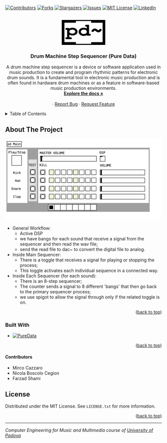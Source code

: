 <!-- Improved compatibility of back to top link: See: https://github.com/othneildrew/Best-README-Template/pull/73 -->
<a name="readme-top"></a>

[![Contributors][contributors-shield]][contributors-url]
[![Forks][forks-shield]][forks-url]
[![Stargazers][stars-shield]][stars-url]
[![Issues][issues-shield]][issues-url]
[![MIT License][license-shield]][license-url]
[![LinkedIn][linkedin-shield]][linkedin-url]

<!-- PROJECT LOGO -->
<br />
<div align="center">
  <a href="https://github.com/farzad-845/UNIPD_CEMM_DRUM-Machine">
    <img src="images/pure-data.png" alt="Logo" width="140" height="80">
  </a>

<h3 align="center">Drum Machine Step Sequencer (Pure Data)</h3>

  <p align="center">
    A drum machine step sequencer is a device or software application used in music production to create and program rhythmic patterns for electronic drum sounds. It is a fundamental tool in electronic music production and is often found in hardware drum machines or as a feature in software-based music production environments.
    <br />
    <a href="https://github.com/farzad-845/UNIPD_CEMM_DRUM-Machine"><strong>Explore the docs »</strong></a>
    <br />
    <br />    ·
    <a href="https://github.com/farzad-845/UNIPD_CEMM_DRUM-Machine/issues">Report Bug</a>
    ·
    <a href="https://github.com/farzad-845/UNIPD_CEMM_DRUM-Machine/issues">Request Feature</a>
  </p>
</div>



<!-- TABLE OF CONTENTS -->
<details>
  <summary>Table of Contents</summary>
  <ol>
    <li>
      <a href="#about-the-project">About The Project</a>
      <ul>
        <li><a href="#built-with">Built With</a></li>
      </ul>
    </li>
    <li><a href="#license">License</a></li>
  </ol>
</details>



<!-- ABOUT THE PROJECT -->
## About The Project
![Drum Machine Step Sequencer (Pure Data)][product-screenshot]
- General Workflow:
  - Active DSP
  - we have bangs for each sound that receive a signal from the sequencer and then read the wav file;
  - send the read file to dac~ to convert the digital file to analog.
- Inside Main Sequencer:
  - There is a toggle that receives a signal for playing or stopping the process;
  - This toggle activates each individual sequence in a connected way.
- Inside Each Sequencer (for each sound):
  - There is an 8-step sequencer;
  - The counter sends a signal to 8 different 'bangs' that then go back to the primary sequencer process;
  - we use spigot to allow the signal through only if the related toggle is on.
<p align="right">(<a href="#readme-top">back to top</a>)</p>



### Built With

* [![PureData][PureData.pd]][PureData-url]

<p align="right">(<a href="#readme-top">back to top</a>)</p>

#### Contributors
- Mirco Cazzaro
- Nicola Boscolo Cegion
- Farzad Shami

<!-- LICENSE -->
## License

Distributed under the MIT License. See `LICENSE.txt` for more information.

<p align="right">(<a href="#readme-top">back to top</a>)</p>

<!-- MARKDOWN LINKS & IMAGES -->
<!-- https://www.markdownguide.org/basic-syntax/#reference-style-links -->
[contributors-shield]: https://img.shields.io/github/contributors/github_username/repo_name.svg?style=for-the-badge
[contributors-url]: https://github.com/farzad-845/UNIPD_CEMM_DRUM-Machine/graphs/contributors
[forks-shield]: https://img.shields.io/github/forks/github_username/repo_name.svg?style=for-the-badge
[forks-url]: https://github.com/farzad-845/UNIPD_CEMM_DRUM-Machine/network/members
[stars-shield]: https://img.shields.io/github/stars/github_username/repo_name.svg?style=for-the-badge
[stars-url]: https://github.com/farzad-845/UNIPD_CEMM_DRUM-Machine/stargazers
[issues-shield]: https://img.shields.io/github/issues/farzad-845/UNIPD_CEMM_DRUM-Machine.svg?style=for-the-badge
[issues-url]: https://github.com/farzad-845/UNIPD_CEMM_DRUM-Machine/issues
[license-shield]: https://img.shields.io/github/license/farzad-845/UNIPD_CEMM_DRUM-Machine.svg?style=for-the-badge
[license-url]: https://github.com/farzad-845/UNIPD_CEMM_DRUM-Machine/blob/master/LICENSE.txt
[linkedin-shield]: https://img.shields.io/badge/-LinkedIn-black.svg?style=for-the-badge&logo=linkedin&colorB=555
[linkedin-url]: https://linkedin.com/in/farzad-shami
[product-screenshot]: images/screenshot.png
[PureData.pd]: https://img.shields.io/badge/puredata-000000?style=for-the-badge&logo=puredata&logoColor=white
[PureData-url]: https://puredata.info/



---

<p><em>Computer Engineering for Music and Multimedia course of <a href="http://www.unipd.it">University of Padova</a></em>
